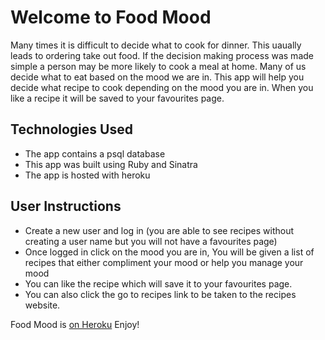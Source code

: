 # Welcome to Food Mood

Many times it is difficult to decide what to cook for dinner.  This uaually leads to ordering take out food.  If the decision making process was made simple a person may be more likely to cook a meal at home.  Many of us decide what to eat based on the mood we are in.  This app will help you decide what recipe to cook depending on the mood you are in. When you like a recipe it will be saved to your favourites page.

## Technologies Used
 * The app contains a psql database
 * This app was built using Ruby and Sinatra
 * The app is hosted with heroku

 ## User Instructions
 * Create a new user and log in (you are able to see recipes without creating a user name but you will not have a favourites page)
 * Once logged in click on the mood you are in, You will be given a list of recipes that either compliment your mood or help you manage your mood
 * You can like the recipe which will save it to your favourites page.
 * You can also click the go to recipes link to be taken to the recipes website.




Food Mood is [on Heroku](https://mood-recipe.herokuapp.com/) Enjoy!
